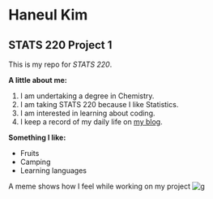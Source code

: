 # Haneul Kim
## STATS 220 Project 1

This is my repo for *STATS 220*. 


**A little about me:**

1. I am undertaking a degree in Chemistry.
2. I am taking STATS 220 because I like Statistics.
3. I am interested in learning about coding.
4. I keep a record of my daily life on [my blog](https://blog.naver.com/hanulieo).



**Something I like:**
* Fruits
* Camping
* Learning languages

A meme shows how I feel while working on my project ![g](https://tenor.com/ko/view/sleepy-gif-15260198)

